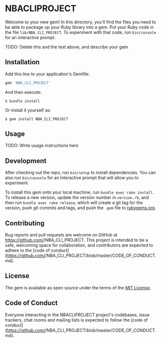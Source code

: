 # NBACLIPROJECT

Welcome to your new gem! In this directory, you'll find the files you need to be able to package up your Ruby library into a gem. Put your Ruby code in the file `lib/NBA_CLI_PROJECT`. To experiment with that code, run `bin/console` for an interactive prompt.

TODO: Delete this and the text above, and describe your gem

## Installation

Add this line to your application's Gemfile:

```ruby
gem 'NBA_CLI_PROJECT'
```

And then execute:

    $ bundle install

Or install it yourself as:

    $ gem install NBA_CLI_PROJECT

## Usage

TODO: Write usage instructions here

## Development

After checking out the repo, run `bin/setup` to install dependencies. You can also run `bin/console` for an interactive prompt that will allow you to experiment.

To install this gem onto your local machine, run `bundle exec rake install`. To release a new version, update the version number in `version.rb`, and then run `bundle exec rake release`, which will create a git tag for the version, push git commits and tags, and push the `.gem` file to [rubygems.org](https://rubygems.org).

## Contributing

Bug reports and pull requests are welcome on GitHub at https://github.com/<github username>/NBA_CLI_PROJECT. This project is intended to be a safe, welcoming space for collaboration, and contributors are expected to adhere to the [code of conduct](https://github.com/<github username>/NBA_CLI_PROJECT/blob/master/CODE_OF_CONDUCT.md).


## License

The gem is available as open source under the terms of the [MIT License](https://opensource.org/licenses/MIT).

## Code of Conduct

Everyone interacting in the NBACLIPROJECT project's codebases, issue trackers, chat rooms and mailing lists is expected to follow the [code of conduct](https://github.com/<github username>/NBA_CLI_PROJECT/blob/master/CODE_OF_CONDUCT.md).
